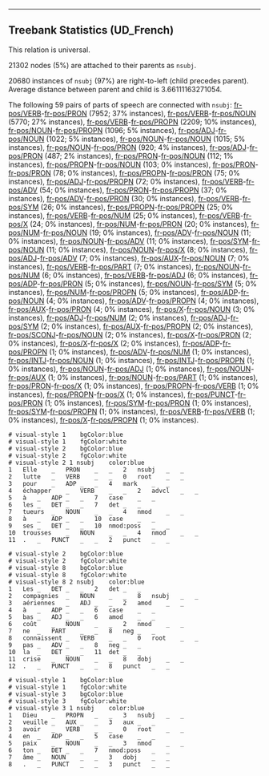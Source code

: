 

--------------------------------------------------------------------------------

## Treebank Statistics (UD_French)

This relation is universal.

21302 nodes (5%) are attached to their parents as `nsubj`.

20680 instances of `nsubj` (97%) are right-to-left (child precedes parent).
Average distance between parent and child is 3.66111163271054.

The following 59 pairs of parts of speech are connected with `nsubj`: [fr-pos/VERB]()-[fr-pos/PRON]() (7952; 37% instances), [fr-pos/VERB]()-[fr-pos/NOUN]() (5770; 27% instances), [fr-pos/VERB]()-[fr-pos/PROPN]() (2209; 10% instances), [fr-pos/NOUN]()-[fr-pos/PROPN]() (1096; 5% instances), [fr-pos/ADJ]()-[fr-pos/NOUN]() (1022; 5% instances), [fr-pos/NOUN]()-[fr-pos/NOUN]() (1015; 5% instances), [fr-pos/NOUN]()-[fr-pos/PRON]() (920; 4% instances), [fr-pos/ADJ]()-[fr-pos/PRON]() (487; 2% instances), [fr-pos/PRON]()-[fr-pos/NOUN]() (112; 1% instances), [fr-pos/PROPN]()-[fr-pos/NOUN]() (103; 0% instances), [fr-pos/PRON]()-[fr-pos/PRON]() (78; 0% instances), [fr-pos/PROPN]()-[fr-pos/PRON]() (75; 0% instances), [fr-pos/ADJ]()-[fr-pos/PROPN]() (72; 0% instances), [fr-pos/VERB]()-[fr-pos/ADV]() (54; 0% instances), [fr-pos/PRON]()-[fr-pos/PROPN]() (37; 0% instances), [fr-pos/ADV]()-[fr-pos/PRON]() (30; 0% instances), [fr-pos/VERB]()-[fr-pos/SYM]() (26; 0% instances), [fr-pos/PROPN]()-[fr-pos/PROPN]() (25; 0% instances), [fr-pos/VERB]()-[fr-pos/NUM]() (25; 0% instances), [fr-pos/VERB]()-[fr-pos/X]() (24; 0% instances), [fr-pos/NUM]()-[fr-pos/PRON]() (20; 0% instances), [fr-pos/NUM]()-[fr-pos/NOUN]() (19; 0% instances), [fr-pos/ADV]()-[fr-pos/NOUN]() (11; 0% instances), [fr-pos/NOUN]()-[fr-pos/ADV]() (11; 0% instances), [fr-pos/SYM]()-[fr-pos/NOUN]() (11; 0% instances), [fr-pos/NOUN]()-[fr-pos/X]() (8; 0% instances), [fr-pos/ADJ]()-[fr-pos/ADV]() (7; 0% instances), [fr-pos/AUX]()-[fr-pos/NOUN]() (7; 0% instances), [fr-pos/VERB]()-[fr-pos/PART]() (7; 0% instances), [fr-pos/NOUN]()-[fr-pos/NUM]() (6; 0% instances), [fr-pos/VERB]()-[fr-pos/ADJ]() (6; 0% instances), [fr-pos/ADP]()-[fr-pos/PRON]() (5; 0% instances), [fr-pos/NOUN]()-[fr-pos/SYM]() (5; 0% instances), [fr-pos/NUM]()-[fr-pos/PROPN]() (5; 0% instances), [fr-pos/ADP]()-[fr-pos/NOUN]() (4; 0% instances), [fr-pos/ADV]()-[fr-pos/PROPN]() (4; 0% instances), [fr-pos/AUX]()-[fr-pos/PRON]() (4; 0% instances), [fr-pos/X]()-[fr-pos/NOUN]() (3; 0% instances), [fr-pos/ADJ]()-[fr-pos/NUM]() (2; 0% instances), [fr-pos/ADJ]()-[fr-pos/SYM]() (2; 0% instances), [fr-pos/AUX]()-[fr-pos/PROPN]() (2; 0% instances), [fr-pos/SCONJ]()-[fr-pos/NOUN]() (2; 0% instances), [fr-pos/X]()-[fr-pos/PRON]() (2; 0% instances), [fr-pos/X]()-[fr-pos/X]() (2; 0% instances), [fr-pos/ADP]()-[fr-pos/PROPN]() (1; 0% instances), [fr-pos/ADV]()-[fr-pos/NUM]() (1; 0% instances), [fr-pos/INTJ]()-[fr-pos/NOUN]() (1; 0% instances), [fr-pos/INTJ]()-[fr-pos/PROPN]() (1; 0% instances), [fr-pos/NOUN]()-[fr-pos/ADJ]() (1; 0% instances), [fr-pos/NOUN]()-[fr-pos/AUX]() (1; 0% instances), [fr-pos/NOUN]()-[fr-pos/PART]() (1; 0% instances), [fr-pos/PRON]()-[fr-pos/X]() (1; 0% instances), [fr-pos/PROPN]()-[fr-pos/VERB]() (1; 0% instances), [fr-pos/PROPN]()-[fr-pos/X]() (1; 0% instances), [fr-pos/PUNCT]()-[fr-pos/PRON]() (1; 0% instances), [fr-pos/SYM]()-[fr-pos/PRON]() (1; 0% instances), [fr-pos/SYM]()-[fr-pos/PROPN]() (1; 0% instances), [fr-pos/VERB]()-[fr-pos/VERB]() (1; 0% instances), [fr-pos/X]()-[fr-pos/PROPN]() (1; 0% instances).


~~~ conllu
# visual-style 1	bgColor:blue
# visual-style 1	fgColor:white
# visual-style 2	bgColor:blue
# visual-style 2	fgColor:white
# visual-style 2 1 nsubj	color:blue
1	Elle	_	PRON	_	_	2	nsubj	_	_
2	lutte	_	VERB	_	_	0	root	_	_
3	pour	_	ADP	_	_	4	mark	_	_
4	échapper	_	VERB	_	_	2	advcl	_	_
5	à	_	ADP	_	_	7	case	_	_
6	les	_	DET	_	_	7	det	_	_
7	tueurs	_	NOUN	_	_	4	nmod	_	_
8	à	_	ADP	_	_	10	case	_	_
9	ses	_	DET	_	_	10	nmod:poss	_	_
10	trousses	_	NOUN	_	_	4	nmod	_	_
11	.	_	PUNCT	_	_	2	punct	_	_

~~~


~~~ conllu
# visual-style 2	bgColor:blue
# visual-style 2	fgColor:white
# visual-style 8	bgColor:blue
# visual-style 8	fgColor:white
# visual-style 8 2 nsubj	color:blue
1	Les	_	DET	_	_	2	det	_	_
2	compagnies	_	NOUN	_	_	8	nsubj	_	_
3	aériennes	_	ADJ	_	_	2	amod	_	_
4	à	_	ADP	_	_	6	case	_	_
5	bas	_	ADJ	_	_	6	amod	_	_
6	coût	_	NOUN	_	_	2	nmod	_	_
7	ne	_	PART	_	_	8	neg	_	_
8	connaissent	_	VERB	_	_	0	root	_	_
9	pas	_	ADV	_	_	8	neg	_	_
10	la	_	DET	_	_	11	det	_	_
11	crise	_	NOUN	_	_	8	dobj	_	_
12	.	_	PUNCT	_	_	8	punct	_	_

~~~


~~~ conllu
# visual-style 1	bgColor:blue
# visual-style 1	fgColor:white
# visual-style 3	bgColor:blue
# visual-style 3	fgColor:white
# visual-style 3 1 nsubj	color:blue
1	Dieu	_	PROPN	_	_	3	nsubj	_	_
2	veuille	_	AUX	_	_	3	aux	_	_
3	avoir	_	VERB	_	_	0	root	_	_
4	en	_	ADP	_	_	5	case	_	_
5	paix	_	NOUN	_	_	3	nmod	_	_
6	ton	_	DET	_	_	7	nmod:poss	_	_
7	âme	_	NOUN	_	_	3	dobj	_	_
8	.	_	PUNCT	_	_	3	punct	_	_

~~~


